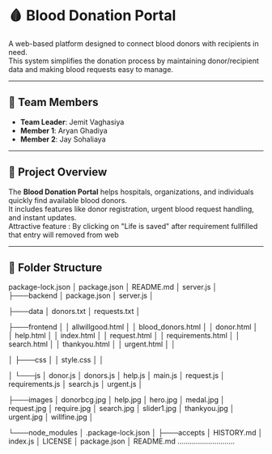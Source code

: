 # 🩸 Blood Donation Portal

A web-based platform designed to connect blood donors with recipients in need.  
This system simplifies the donation process by maintaining donor/recipient data and making blood requests easy to manage.  

---

## 👥 Team Members
- **Team Leader**: Jemit Vaghasiya  
- **Member 1**: Aryan Ghadiya 
- **Member 2**: Jay Sohaliaya 

---

## 📌 Project Overview
The **Blood Donation Portal** helps hospitals, organizations, and individuals quickly find available blood donors.  
It includes features like donor registration, urgent blood request handling, and instant updates.  
Attractive feature : By clicking on "Life is saved" after requirement fullfilled that entry will removed from web 

---

## 📂 Folder Structure
   package-lock.json
│   package.json
│   README.md
│   server.js
│
├───backend
│       package.json
│       server.js
│


├───data
│       donors.txt
│       requests.txt
│


├───frontend
│   │   allwillgood.html
│   │   blood_donors.html
│   │   donor.html
│   │   help.html
│   │   index.html
│   │   request.html
│   │   requirements.html
│   │   search.html
│   │   thankyou.html
│   │   urgent.html
│   │


│   ├───css
│   │       style.css
│   │


│   └───js
│           donor.js
│           donors.js
│           help.js
│           main.js
│           request.js
│           requirements.js
│           search.js
│           urgent.js
│


├───images
│       donorbcg.jpg
│       help.jpg
│       hero.jpg
│       medal.jpg
│       request.jpg
│       require.jpg
│       search.jpg
│       slider1.jpg
│       thankyou.jpg
│       urgent.jpg
│       willfine.jpg
│


└───node_modules
    │   .package-lock.json
    │
    ├───accepts
    │       HISTORY.md
    │       index.js
    │       LICENSE
    │       package.json
    │       README.md
    ............................
